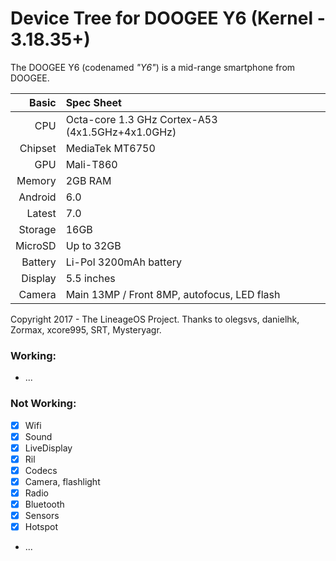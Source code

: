 #                                       Device Tree for DOOGEE Y6 (Kernel - 3.18.35+)

The DOOGEE Y6 (codenamed _"Y6"_) is a mid-range smartphone from DOOGEE.

Basic   | Spec Sheet
-------:|:-------------------------
CPU     | Octa-core 1.3 GHz Cortex-A53 (4x1.5GHz+4x1.0GHz)
Chipset | MediaTek MT6750
GPU     | Mali-T860
Memory  | 2GB RAM
Android | 6.0
Latest  | 7.0
Storage | 16GB
MicroSD | Up to 32GB
Battery | Li-Pol 3200mAh battery
Display | 5.5 inches
Camera  | Main 13MP / Front 8MP, autofocus, LED flash

Copyright 2017 - The LineageOS Project.
Thanks to olegsvs, danielhk, Zormax, xcore995, SRT, Mysteryagr.

### Working:
- ...

### Not Working:
- [x] Wifi
- [x] Sound
- [x] LiveDisplay
- [x] Ril
- [x] Codecs
- [x] Camera, flashlight
- [x] Radio
- [x] Bluetooth
- [x] Sensors
- [x] Hotspot
- ...
